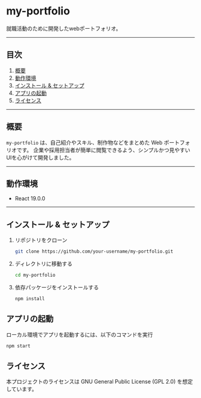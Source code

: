 # my-portfolio

就職活動のために開発したwebポートフォリオ。

---

## 目次

1. [概要](#概要)  
2. [動作環境](#動作環境)  
3. [インストール & セットアップ](#インストール--セットアップ)  
4. [アプリの起動](#アプリの起動)  
5. [ライセンス](#ライセンス)  

---

## 概要

`my-portfolio` は、自己紹介やスキル、制作物などをまとめた Web ポートフォリオです。
企業や採用担当者が簡単に閲覧できるよう、シンプルかつ見やすいUIを心がけて開発しました。

---

## 動作環境

- React 19.0.0

---

## インストール & セットアップ
1. リポジトリをクローン
   ```bash
   git clone https://github.com/your-username/my-portfolio.git
   ```
2. ディレクトリに移動する
   ```bash
   cd my-portfolio
   ```
3. 依存パッケージをインストールする
   ```bash
   npm install
   ```

## アプリの起動
ローカル環境でアプリを起動するには、以下のコマンドを実行
```bash
npm start
```

## ライセンス
本プロジェクトのライセンスは GNU General Public License (GPL 2.0) を想定しています。
